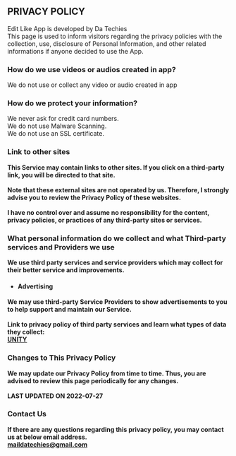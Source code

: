 <html lang="en-US"> 
<head>
    <meta charset="UTF-8">
<title> Edit Like|A quick and simple video editor</title>
</head>
</html>

## <b>PRIVACY POLICY</b>
Edit Like App is developed by Da Techies <br>
This page is used to inform visitors regarding the privacy policies with the collection, use, disclosure of Personal Information, and other related informations if anyone decided to use the App.

### <b>How do we use videos or audios created in app?</b>
We do not use or collect any video or audio created in app

### <b>How do we protect your information?</b>
We never ask for credit card numbers. <br>
We do not use Malware Scanning. <br>
We do not use an SSL certificate. <br>

### <b>Link to other sites<b>
This Service may contain links to other sites. If you click on a third-party link, you will be directed to that site. <br><br>
Note that these external sites are not operated by us. Therefore, I strongly advise you to review the Privacy Policy of these websites. <br><br>
I have no control over and assume no responsibility for the content, privacy policies, or practices of any third-party sites or services.

### <b>What personal information do we collect and what Third-party services and Providers we use
We use third party services and service providers which may collect for their better service and improvements.
- #### <b> Advertising</b>
We may use third-party Service Providers to show advertisements to you to help support and maintain our Service.<br><br>
Link to privacy policy of third party services and learn what types of data they collect: <br>
<a href="https://unity3d.com/legal/privacy-policy">UNITY</a>

### <b>Changes to This Privacy Policy<b>
We may update our Privacy Policy from time to time. Thus, you are advised to review this page periodically for any changes. 
<br><br>
LAST UPDATED ON 2022-07-27

### <b>Contact Us<b>
If there are any questions regarding this privacy policy, you may contact us at below email address.<br>
maildatechies@gmail.com


